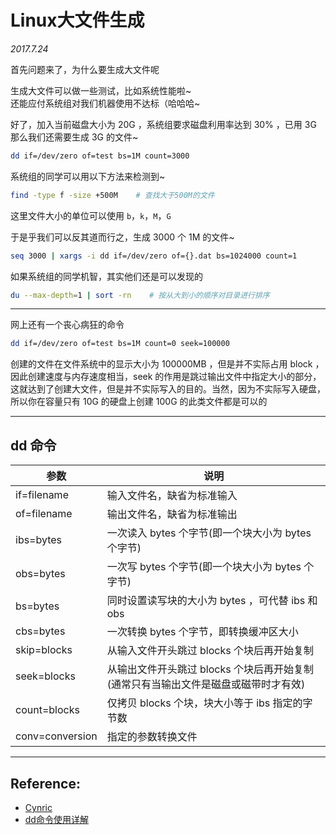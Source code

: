 # Linux大文件生成

*2017.7.24*


首先问题来了，为什么要生成大文件呢  

生成大文件可以做一些测试，比如系统性能啦~  
还能应付系统组对我们机器使用不达标（哈哈哈~  

好了，加入当前磁盘大小为 20G ，系统组要求磁盘利用率达到 30% ，已用 3G    
那么我们还需要生成 3G 的文件~  

``` bash
dd if=/dev/zero of=test bs=1M count=3000
```

系统组的同学可以用以下方法来检测到~

``` bash
find -type f -size +500M    # 查找大于500M的文件
```

这里文件大小的单位可以使用 `b`，`k`，`M`，`G`  

  
于是乎我们可以反其道而行之，生成 3000 个 1M 的文件~  

``` bash
seq 3000 | xargs -i dd if=/dev/zero of={}.dat bs=1024000 count=1
```

如果系统组的同学机智，其实他们还是可以发现的  

``` bash
du --max-depth=1 | sort -rn    # 按从大到小的顺序对目录进行排序
```

______

网上还有一个丧心病狂的命令  

``` bash
dd if=/dev/zero of=test bs=1M count=0 seek=100000
```

创建的文件在文件系统中的显示大小为 100000MB ，但是并不实际占用 block ，因此创建速度与内存速度相当，seek 的作用是跳过输出文件中指定大小的部分，这就达到了创建大文件，但是并不实际写入的目的。当然，因为不实际写入硬盘，所以你在容量只有 10G 的硬盘上创建 100G 的此类文件都是可以的


______

## dd 命令

|  参数  |  说明  |
|----|----|
| if=filename   | 输入文件名，缺省为标准输入  |
| of=filename   | 输出文件名，缺省为标准输出   |
| ibs=bytes   |  一次读入 bytes 个字节(即一个块大小为 bytes 个字节)  |
| obs=bytes   |  一次写 bytes 个字节(即一个块大小为 bytes 个字节)  |
| bs=bytes   |  同时设置读写块的大小为 bytes ，可代替 ibs 和 obs  |
| cbs=bytes   |  一次转换 bytes 个字节，即转换缓冲区大小  |
| skip=blocks   |  从输入文件开头跳过 blocks 个块后再开始复制  |
| seek=blocks   |  从输出文件开头跳过 blocks 个块后再开始复制(通常只有当输出文件是磁盘或磁带时才有效)  |
|  count=blocks  |  仅拷贝 blocks 个块，块大小等于 ibs 指定的字节数  |
|  conv=conversion  |  指定的参数转换文件  |

______

## Reference:
* [Cynric](http://blog.csdn.net/cywosp/article/details/9674757)
* [dd命令使用详解](http://www.cnblogs.com/qq78292959/archive/2012/02/23/2364760.html)